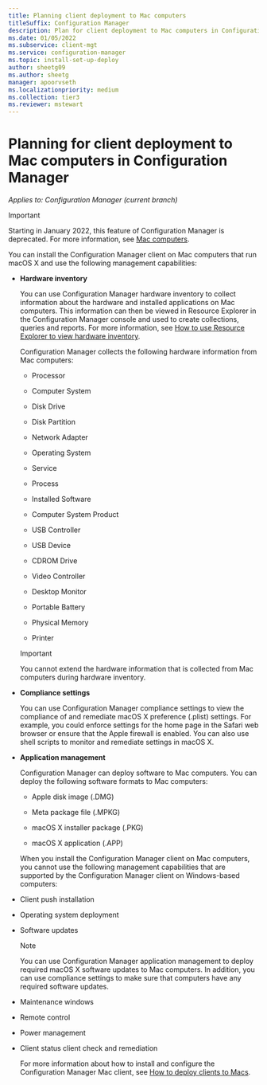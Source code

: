```yaml
---
title: Planning client deployment to Mac computers
titleSuffix: Configuration Manager
description: Plan for client deployment to Mac computers in Configuration Manager.
ms.date: 01/05/2022
ms.subservice: client-mgt
ms.service: configuration-manager
ms.topic: install-set-up-deploy
author: sheetg09
ms.author: sheetg
manager: apoorvseth
ms.localizationpriority: medium
ms.collection: tier3
ms.reviewer: mstewart
---
```

# Planning for client deployment to Mac computers in Configuration Manager

*Applies to: Configuration Manager (current branch)*

> [!IMPORTANT]
> Starting in January 2022, this feature of Configuration Manager is deprecated.<!-- 12927803 --> For more information, see [Mac computers](../../../plan-design/configs/supported-operating-systems-for-clients-and-devices.md#mac-computers).

You can install the Configuration Manager client on Mac computers that run macOS X and use the following management capabilities:

- **Hardware inventory**

   You can use Configuration Manager hardware inventory to collect information about the hardware and installed applications on Mac computers. This information can then be viewed in Resource Explorer in the Configuration Manager console and used to create collections, queries and reports. For more information, see [How to use Resource Explorer to view hardware inventory](../../../../core/clients/manage/inventory/use-resource-explorer-to-view-hardware-inventory.md).

   Configuration Manager collects the following hardware information from Mac computers:

  -   Processor

  -   Computer System

  -   Disk Drive

  -   Disk Partition

  -   Network Adapter

  -   Operating System

  -   Service

  -   Process

  -   Installed Software

  -   Computer System Product

  -   USB Controller

  -   USB Device

  -   CDROM Drive

  -   Video Controller

  -   Desktop Monitor

  -   Portable Battery

  -   Physical Memory

  -   Printer

  > [!IMPORTANT]
  >  You cannot extend the hardware information that is collected from Mac computers during hardware inventory.

- **Compliance settings**

   You can use Configuration Manager compliance settings to view the compliance of and remediate macOS X preference (.plist) settings. For example, you could enforce settings for the home page in the Safari web browser or ensure that the Apple firewall is enabled. You can also use shell scripts to monitor and remediate settings in macOS X.

- **Application management**

   Configuration Manager can deploy software to Mac computers. You can deploy the following software formats to Mac computers:

  - Apple disk image (.DMG)

  - Meta package file (.MPKG)

  - macOS X installer package (.PKG)

  - macOS X application (.APP)

  When you install the Configuration Manager client on Mac computers, you cannot use the following management capabilities that are supported by the Configuration Manager client on Windows-based computers:

- Client push installation

- Operating system deployment

- Software updates

  > [!NOTE]
  >  You can use Configuration Manager application management to deploy required macOS X software updates to Mac computers. In addition, you can use compliance settings to make sure that computers have any required software updates.

- Maintenance windows

- Remote control

- Power management

- Client status client check and remediation

  For more information about how to install and configure the Configuration Manager Mac client, see [How to deploy clients to Macs](../../../../core/clients/deploy/deploy-clients-to-macs.md).
